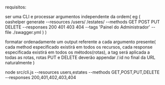 requisitos:

ser uma CLI e processar argumentos independente da ordem(
  eg (
    oashelper generate --resources /users/ /estates/ --methods GET POST PUT DELETE --responses 200 401 403 404 --tags 'Painel do Administrador' --file ./swagger.yml
  )
)

formatar ordenadamente um output referente a cada argumento presente(
  cada method especificado existirá em todos os recursos, 
  cada response especificada existirá em todos os métodos(rotas),
  a tag será aplicada a todas as rotas,
  rotas PUT e DELETE deverão appendar /:id no final da URL naturalmente
)

node src/cli.js --resources users,estates --methods GET,POST,PUT,DELETE --responses 200,401,402,403,404 
